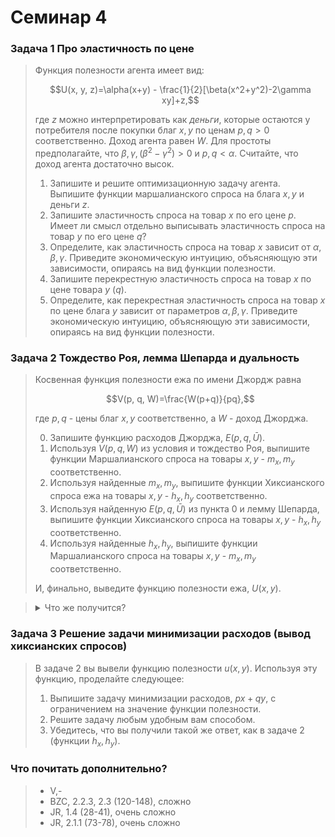 # Семинар 4

### Задача 1 Про эластичность по цене

> Функция полезности агента имеет вид:
> 
> $$U(x, y, z)=\alpha(x+y) - \frac{1}{2}[\beta(x^2+y^2)-2\gamma xy]+z,$$
> 
> где $z$ можно интерпретировать как *деньги*, которые остаются у потребителя после покупки благ $x, y$ по ценам $p, q >0$ соответственно. Доход агента равен $W$. Для простоты предполагайте, что $\beta, \gamma, (\beta^2-\gamma^2) > 0$ и $p, q < \alpha$. Считайте, что доход агента достаточно высок.
> 
> 1. Запишите и решите оптимизационную задачу агента. Выпишите функции маршалианского спроса на блага $x, y$ и деньги $z$. 
> 2. Запишите эластичность спроса на товар $x$ по его цене $p$. Имеет ли смысл отдельно выписывать эластичность спроса на товар $y$ по его цене $q$? 
> 3. Определите, как эластичность спроса на товар $x$ зависит от $\alpha, \beta, \gamma$. Приведите экономическую интуицию, объясняющую эти зависимости, опираясь на вид функции полезности.
> 4. Запишите перекрестную эластичность спроса на товар $x$ по цене товара $y$ ($q$).
> 5. Определите, как перекрестная эластичность спроса на товар $x$ по цене блага $y$ зависит от параметров $\alpha, \beta, \gamma$. Приведите экономическую интуицию, объясняющую эти зависимости, опираясь на вид функции полезности.

### Задача 2 Тождество Роя, лемма Шепарда и дуальность

> Косвенная функция полезности ежа по имени Джордж равна 
> 
> $$V(p, q, W)=\frac{W(p+q)}{pq},$$
> 
> где $p, q$ - цены благ $x, y$ соответственно, а $W$ - доход Джорджа.
> 
> 0. Запишите функцию расходов Джорджа, $E(p, q, \bar U)$.
> 1. Используя $V(p, q, W)$ из условия и тождество Роя, выпишите функции Маршалианского спроса на товары $x, y$ - $m_x, m_y$ соответственно.
> 2. Используя найденные $m_x, m_y$, выпишите функции Хиксианского спроса ежа на товары $x, y$ - $h_x, h_y$ соответственно. 
> 3. Используя найденную $E(p, q, \bar U)$ из пункта 0 и лемму Шепарда, выпишите функции Хиксианского спроса на товары $x, y$ - $h_x, h_y$ соответственно.
> 4. Используя найденные $h_x, h_y$, выпишите функции Маршалианского спроса на товары $x, y$ - $m_x, m_y$ соответственно.
> 
> И, финально, выведите функцию полезности ежа, $U(x, y)$.

> <details>
>    <summary>Что же получится?</summary>
> 
> $$u(x, y)=(\sqrt{x} + \sqrt{y})^2$$
> 
> </details>

### Задача 3 Решение задачи минимизации расходов (вывод хиксианских спросов)

> В задаче 2 вы вывели функцию полезности $u(x, y)$. Используя эту функцию, проделайте следующее:
> 
> 1. Выпишите задачу минимизации расходов, $px+qy$, с ограничением на значение функции полезности.
> 2. Решите задачу любым удобным вам способом.
> 3. Убедитесь, что вы получили такой же ответ, как в задаче 2 (функции $h_x, h_y$).
   

### Что почитать дополнительно?
> * V,-
> * BZC, 2.2.3, 2.3 (120-148), сложно
> * JR, 1.4 (28-41), очень сложно
> * JR, 2.1.1 (73-78), очень сложно
